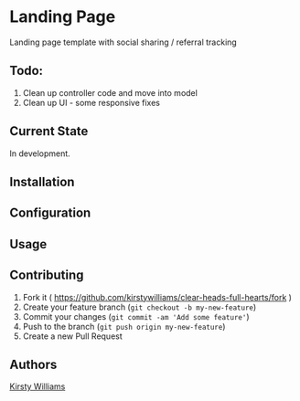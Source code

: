 # Landing Page

Landing page template with social sharing / referral tracking

## Todo:

1. Clean up controller code and move into model
2. Clean up UI - some responsive fixes

## Current State

In development.

## Installation

## Configuration

## Usage

## Contributing

1. Fork it ( https://github.com/kirstywilliams/clear-heads-full-hearts/fork )
2. Create your feature branch (`git checkout -b my-new-feature`)
3. Commit your changes (`git commit -am 'Add some feature'`)
4. Push to the branch (`git push origin my-new-feature`)
5. Create a new Pull Request

## Authors

[Kirsty Williams](https://github.com/kirstywilliams)